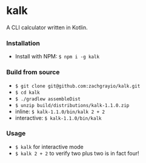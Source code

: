 # kalk

A CLI calculator written in Kotlin.

### Installation

- Install with NPM: `$ npm i -g kalk`

### Build from source

- `$ git clone git@github.com:zachgrayio/kalk.git`
- `$ cd kalk`
- `$ ./gradlew assembleDist`
- `$ unzip build/distributions/kalk-1.1.0.zip`
- inline: `$ kalk-1.1.0/bin/kalk 2 + 2`
- interactive: `$ kalk-1.1.0/bin/kalk`

### Usage

- `$ kalk` for interactive mode
- `$ kalk 2 + 2` to verify two plus two is in fact four!
